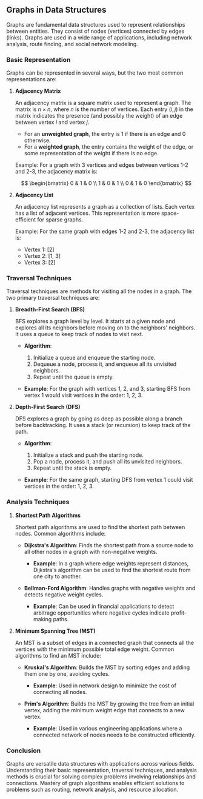 ## Graphs in Data Structures

Graphs are fundamental data structures used to represent relationships between entities. They consist of nodes (vertices) connected by edges (links). Graphs are used in a wide range of applications, including network analysis, route finding, and social network modeling.

### Basic Representation

Graphs can be represented in several ways, but the two most common representations are:

1. **Adjacency Matrix**

   An adjacency matrix is a square matrix used to represent a graph. The matrix is $n \times n$, where $n$ is the number of vertices. Each entry $(i, j)$ in the matrix indicates the presence (and possibly the weight) of an edge between vertex $i$ and vertex $j$.

   - For an **unweighted graph**, the entry is 1 if there is an edge and 0 otherwise.
   - For a **weighted graph**, the entry contains the weight of the edge, or some representation of the weight if there is no edge.

   Example:
   For a graph with 3 vertices and edges between vertices 1-2 and 2-3, the adjacency matrix is:

   $$ 
   \begin{bmatrix}
   0 & 1 & 0 \\
   1 & 0 & 1 \\
   0 & 1 & 0
   \end{bmatrix}
   $$

2. **Adjacency List**

   An adjacency list represents a graph as a collection of lists. Each vertex has a list of adjacent vertices. This representation is more space-efficient for sparse graphs.

   Example:
   For the same graph with edges 1-2 and 2-3, the adjacency list is:

   - Vertex 1: [2]
   - Vertex 2: [1, 3]
   - Vertex 3: [2]

### Traversal Techniques

Traversal techniques are methods for visiting all the nodes in a graph. The two primary traversal techniques are:

1. **Breadth-First Search (BFS)**

   BFS explores a graph level by level. It starts at a given node and explores all its neighbors before moving on to the neighbors' neighbors. It uses a queue to keep track of nodes to visit next.

   - **Algorithm**:
     1. Initialize a queue and enqueue the starting node.
     2. Dequeue a node, process it, and enqueue all its unvisited neighbors.
     3. Repeat until the queue is empty.

   - **Example**:
     For the graph with vertices 1, 2, and 3, starting BFS from vertex 1 would visit vertices in the order: 1, 2, 3.

2. **Depth-First Search (DFS)**

   DFS explores a graph by going as deep as possible along a branch before backtracking. It uses a stack (or recursion) to keep track of the path.

   - **Algorithm**:
     1. Initialize a stack and push the starting node.
     2. Pop a node, process it, and push all its unvisited neighbors.
     3. Repeat until the stack is empty.

   - **Example**:
     For the same graph, starting DFS from vertex 1 could visit vertices in the order: 1, 2, 3.

### Analysis Techniques

1. **Shortest Path Algorithms**

   Shortest path algorithms are used to find the shortest path between nodes. Common algorithms include:

   - **Dijkstra's Algorithm**: Finds the shortest path from a source node to all other nodes in a graph with non-negative weights.
   
     - **Example**: In a graph where edge weights represent distances, Dijkstra's algorithm can be used to find the shortest route from one city to another.

   - **Bellman-Ford Algorithm**: Handles graphs with negative weights and detects negative weight cycles.
   
     - **Example**: Can be used in financial applications to detect arbitrage opportunities where negative cycles indicate profit-making paths.

2. **Minimum Spanning Tree (MST)**

   An MST is a subset of edges in a connected graph that connects all the vertices with the minimum possible total edge weight. Common algorithms to find an MST include:

   - **Kruskal's Algorithm**: Builds the MST by sorting edges and adding them one by one, avoiding cycles.
   
     - **Example**: Used in network design to minimize the cost of connecting all nodes.

   - **Prim's Algorithm**: Builds the MST by growing the tree from an initial vertex, adding the minimum weight edge that connects to a new vertex.
   
     - **Example**: Used in various engineering applications where a connected network of nodes needs to be constructed efficiently.

### Conclusion

Graphs are versatile data structures with applications across various fields. Understanding their basic representation, traversal techniques, and analysis methods is crucial for solving complex problems involving relationships and connections. Mastery of graph algorithms enables efficient solutions to problems such as routing, network analysis, and resource allocation.
